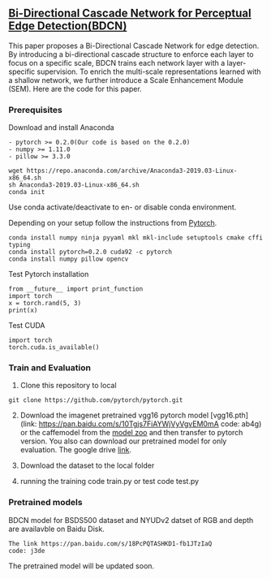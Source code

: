 ## [Bi-Directional Cascade Network for Perceptual Edge Detection(BDCN)](https://arxiv.org/pdf/1902.10903.pdf)

This paper proposes a Bi-Directional Cascade Network for edge detection. By introducing a bi-directional cascade structure to enforce each layer to focus on a specific scale, BDCN trains each network layer with a layer-specific supervision. To enrich the multi-scale representations learned with a shallow network, we further introduce a Scale Enhancement
Module (SEM). Here are the code for this paper.

### Prerequisites

Download and install Anaconda

    - pytorch >= 0.2.0(Our code is based on the 0.2.0)
    - numpy >= 1.11.0
    - pillow >= 3.3.0

    wget https://repo.anaconda.com/archive/Anaconda3-2019.03-Linux-x86_64.sh
    sh Anaconda3-2019.03-Linux-x86_64.sh
    conda init

Use conda activate/deactivate to en- or disable conda environment.

Depending on your setup follow the instructions from [Pytorch](https://pytorch.org/get-started/previous-versions/).

    conda install numpy ninja pyyaml mkl mkl-include setuptools cmake cffi typing
    conda install pytorch=0.2.0 cuda92 -c pytorch
    conda install numpy pillow opencv

Test Pytorch installation

    from __future__ import print_function
    import torch
    x = torch.rand(5, 3)
    print(x)

Test CUDA

    import torch
    torch.cuda.is_available()


### Train and Evaluation

1. Clone this repository to local
```shell
git clone https://github.com/pytorch/pytorch.git
```

2. Download the imagenet pretrained vgg16 pytorch model [vgg16.pth](link: https://pan.baidu.com/s/10Tgjs7FiAYWjVyVgvEM0mA code: ab4g) or the caffemodel from the [model zoo](https://github.com/BVLC/caffe/wiki/Model-Zoo) and then transfer to pytorch version. You also can download our pretrained model for only evaluation.
The google drive [link](https://drive.google.com/file/d/1CmDMypSlLM6EAvOt5yjwUQ7O5w-xCm1n/view?usp=sharing).

3. Download the dataset to the local folder

4. running the training code train.py or test code test.py

### Pretrained models

BDCN model for BSDS500 dataset and NYUDv2 datset of RGB and depth are availavble on Baidu Disk.

    The link https://pan.baidu.com/s/18PcPQTASHKD1-fb1JTzIaQ
    code: j3de


The pretrained model will be updated soon.


